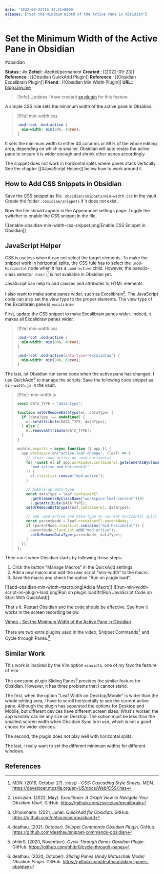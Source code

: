 ```yaml
---
date: '2022-09-23T16:44:51+0800'
aliases: ["Set the Minimum Width of the Active Pane in Obsidian"]
---
```


# Set the Minimum Width of the Active Pane in Obsidian

#obsidian

**Status**:: #x
**Zettel**:: #zettel/permanent
**Created**:: [[2022-09-23]]
**Reference**:: [[Obsidian QuickAdd Plugin]]
**Reference**:: [[Obsidian Excalibrain Plugin]]
**Friend**:: [[Obsidian Min Width Plugin]]
**URL**:: [blog.iany.me](https://blog.iany.me/2022/09/set-the-minimum-width-of-the-active-pane-in-obsidian/)

> [!info] Updates
> I have created [an plugin](https://github.com/doitian/obsidian-min-width) for this feature.

A simple CSS rule sets the minimum width of the active pane in Obsidian.

<!--more-->


> [!file] min-width.css
> ```css
> .mod-root .mod-active {
>   min-width: min(88%, 40rem);
> }
> ```

It sets the minimum width to either 40 columns or 88% of the whole editing area, depending on which is smaller. Obsidian will auto resize the active pane to ensure it is wider enough and shrink other panes accordingly.

The snippet does not work in horizontal splits where panes stack vertically. See the chapter [[#JavaScript Helper]] below how to work around it.

## How to Add CSS Snippets in Obsidian

Save the CSS snippet as file `.obsidian/snippets/min-width.css` in the vault. Create the folder `.obsidian/snippets` if it does not exist.

Now the file should appear in the Appearance settings page. Toggle the switcher to enable the CSS snippet in the file.

![[enable-obsidian-min-width-css-snippet.png|Enable CSS Snippet in Obsidian]]

## JavaScript Helper

CSS is useless when it can not select the target elements. To make the snippet work in horizontal splits, the CSS rule has to select the `.mod-horizontal` node when it has a `.mod-active` child. However, the pseudo-class selector `:has()`[^1] is not available in Obsidian yet.

JavaScript can help to add classes and attributes to HTML elements.

I also want to make some panes wider, such as Excalibrain[^2]. The JavaScript code can also set the view type to the proper elements. The view type of the Excalibrain pane is `excalidraw`.

First, update the CSS snippet to make Excalibrain panes wider. Indeed, it makes all Excalidraw panes wider.


> [!file] min-width.css
> ```css
> .mod-root .mod-active {
>   min-width: min(88%, 40rem);
> }
>
> .mod-root .mod-active[data-type="excalidraw"] {
>   min-width: min(88%, 60rem);
> }
> ```

The last, let Obsidian run some code when the active pane has changed. I use QuickAdd[^3] to manage the scripts. Save the following code snippet as `min-width.js` in the vault.

> [!file]- min-width.js
> ```javascript
> const DATA_TYPE = "data-type";
>
> function setOrRemoveDataType(el, dataType) {
>   if (dataType !== undefined) {
>     el.setAttribute(DATA_TYPE, dataType);
>   } else {
>     el.removeAttribute(DATA_TYPE);
>   }
> }
>
> module.exports = async function ({ app }) {
>   app.workspace.on("active-leaf-change", (leaf) => {
>     // clear .mod-active on .mod-horizontal
>     for (const el of app.workspace.containerEl.getElementsByClassName(
>       "mod-active mod-horizontal"
>     )) {
>       el.classList.remove("mod-active");
>     }
>
>     // bubble up data-type
>     const dataType = leaf.containerEl
>       .getElementsByClassName("workspace-leaf-content")[0]
>       ?.getAttribute(DATA_TYPE);
>     setOrRemoveDataType(leaf.containerEl, dataType);
>
>     // add .mod-active and data-type to current horizontal split container
>     const parentNode = leaf.containerEl.parentNode;
>     if (parentNode.classList.contains("mod-horizontal")) {
>       parentNode.classList.add("mod-active");
>       setOrRemoveDataType(parentNode, dataType);
>     }
>   });
> };
> ```

Then run it when Obsidian starts by following these steps:

1. Click the button "Manage Macros" in the QuickAdd settings.
2. Add a new macro and add the user script "min-width" to the macro.
3. Save the macro and check the option "Run on plugin load".

![[add-obsidian-min-width-macro.png|Add a Macro]]
![[run-min-width-script-on-plugin-load.png|Run on plugin load|fit|Run JavaScript Code on Start With QuickAdd]]

That's it. Restart Obsidian and the code should be effective. See how it works in the screen recording below.

[Vimeo - Set the Minimum Width of the Active Pane in Obsidian](https://vimeo.com/752964835)

There are two extra plugins used in the video, Snippet Commands[^4] and Cycle through Panes.[^5]

## Similar Work

This work is inspired by the Vim option `winwidth`, one of my favorite feature of Vim.

The awesome plugin Sliding Panes[^6] provides the similar feature for Obsidian. However, it has three problems that I cannot stand.

The first, when the option "Leaf Width on Desktop/Mobile" is wider than the whole editing area, I have to scroll horizontally to see the current active pane. Although the plugin has separated the options for Desktop and Mobile, but different devices have different screen sizes. What's worser, the app window can be any size on Desktop. The option must be less than the smallest screen width when Obsidian Sync is in use, which is not a good choice for wider devices.

The second, the plugin does not play well with horizontal splits.

The last, I really want to set the different minimum widths for different windows.

## References

[^1]: MDN. (2016, October 27). :_has() - CSS: Cascading Style Sheets_. MDN. https://developer.mozilla.org/en-US/docs/Web/CSS/:has
[^2]: zsviczian. (2022, May). _Excalibrain: A Graph View to Navigate Your Obsidian Vault_. GitHub. https://github.com/zsviczian/excalibrain
[^3]: chhoumann. (2021, June). _QuickAdd for Obsidian_. GitHub. https://github.com/chhoumann/quickadd
[^4]: deathau. (2021, October). _Snippet Commands Obsidian Plugin_. GitHub. https://github.com/deathau/snippet-commands-obsidian
[^5]: phibr0. (2020, November). _Cycle Through Panes Obsidian Plugin_. GitHub. https://github.com/phibr0/cycle-through-panes
[^6]: deathau. (2020, October). _Sliding Panes (Andy Matuschak Mode) Obsidian Plugin_. GitHub. https://github.com/deathau/sliding-panes-obsidian
